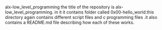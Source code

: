    alx-low_level_programming
   the title of the repository is alx-low_level_programming.
   in it it contains  folder called 0x00-hello_world.this directory again contains different script files and c programming files .it also contains a README.md file describing how each of these works.